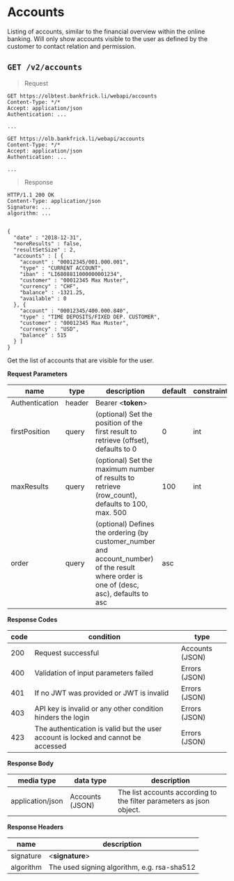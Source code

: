 # Accounts

Listing of accounts, similar to the financial overview within the online banking. Will only show accounts visible to the user as defined by the customer to contact relation and permission.

## `GET /v2/accounts`

> Request

```shell--sandbox
GET https://olbtest.bankfrick.li/webapi/accounts
Content-Type: */*
Accept: application/json
Authentication: ...
           
...    
```

```shell--production
GET https://olb.bankfrick.li/webapi/accounts
Content-Type: */*
Accept: application/json
Authentication: ...
           
...    
```

> Response

```shell
HTTP/1.1 200 OK
Content-Type: application/json
Signature: ...
algorithm: ...

                
{
  "date" : "2018-12-31",
  "moreResults" : false,
  "resultSetSize" : 2,
  "accounts" : [ {
    "account" : "00012345/001.000.001",
    "type" : "CURRENT ACCOUNT",
    "iban" : "LI6808811000000001234",
    "customer" : "00012345 Max Muster",
    "currency" : "CHF",
    "balance" : -1321.25,
    "available" : 0
  }, {
    "account" : "00012345/400.000.840",
    "type" : "TIME DEPOSITS/FIXED DEP. CUSTOMER",
    "customer" : "00012345 Max Muster",
    "currency" : "USD",
    "balance" : 515
  } ]
}
```

Get the list of accounts that are visible for the user.

**Request Parameters**

| name | type | description | default | constraints |
| ---- | ---- | ----------- | ------- | ----------- |
| Authentication | header | Bearer \<**token**\>
| firstPosition | query | (optional) Set the position of the first result to retrieve (offset), defaults to 0 | 0 | int |
| maxResults | query | 	(optional) Set the maximum number of results to retrieve (row_count), defaults to 100, max. 500 | 100 | int |
| order | query | (optional) Defines the ordering (by customer_number and account_number) of the result where order is one of (desc, asc), defaults to asc | asc

**Response Codes**

| code | condition | type |
| ---- | --------- | ---- |
| 200 | Request successful | Accounts (JSON) |
| 400 | Validation of input parameters failed | Errors (JSON) |
| 401 | If no JWT was provided or JWT is invalid | Errors (JSON) |
| 403 | API key is invalid or any other condition hinders the login | Errors (JSON) |
| 423 | The authentication is valid but the user account is locked and cannot be accessed | Errors (JSON) |

**Response Body**

| media type | data type | description |
| ---------- | --------- | ----------- |
| application/json | Accounts (JSON) | The list accounts according to the filter parameters as json object. |

**Response Headers**

| name | description |
| ---- | ----------- |
| signature | \<**signature**\> |
| algorithm | The used signing algorithm, e.g. rsa-sha512 |